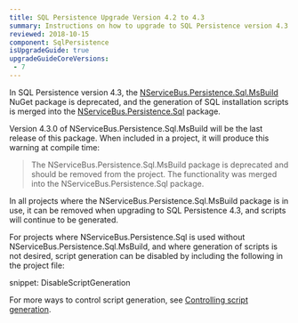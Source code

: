 ```yaml
---
title: SQL Persistence Upgrade Version 4.2 to 4.3
summary: Instructions on how to upgrade to SQL Persistence version 4.3
reviewed: 2018-10-15
component: SqlPersistence
isUpgradeGuide: true
upgradeGuideCoreVersions:
 - 7
---
```


In SQL Persistence version 4.3, the [NServiceBus.Persistence.Sql.MsBuild](https://www.nuget.org/packages/NServiceBus.Persistence.Sql.MsBuild) NuGet package is deprecated, and the generation of SQL installation scripts is merged into the [NServiceBus.Persistence.Sql](https://www.nuget.org/packages/NServiceBus.Persistence.Sql) package.

Version 4.3.0 of NServiceBus.Persistence.Sql.MsBuild will be the last release of this package. When included in a project, it will produce this warning at compile time:

> The NServiceBus.Persistence.Sql.MsBuild package is deprecated and should be removed from the project. The functionality was merged into the NServiceBus.Persistence.Sql package.

In all projects where the NServiceBus.Persistence.Sql.MsBuild package is in use, it can be removed when upgrading to SQL Persistence 4.3, and scripts will continue to be generated.

For projects where NServiceBus.Persistence.Sql is used without NServiceBus.Persistence.Sql.MsBuild, and where generation of scripts is not desired, script generation can be disabled by including the following in the project file:

snippet: DisableScriptGeneration

For more ways to control script generation, see [Controlling script generation](/persistence/sql/controlling-script-generation.md).